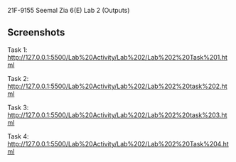 21F-9155
Seemal Zia
6(E)
Lab 2 (Outputs)

## Screenshots
Task 1:
http://127.0.0.1:5500/Lab%20Activity/Lab%202/Lab%202%20Task%201.html

Task 2:
http://127.0.0.1:5500/Lab%20Activity/Lab%202/Lab%202%20task%202.html

Task 3:
http://127.0.0.1:5500/Lab%20Activity/Lab%202/Lab%202%20task%203.html

Task 4:
http://127.0.0.1:5500/Lab%20Activity/Lab%202/Lab%202%20Task%204.html